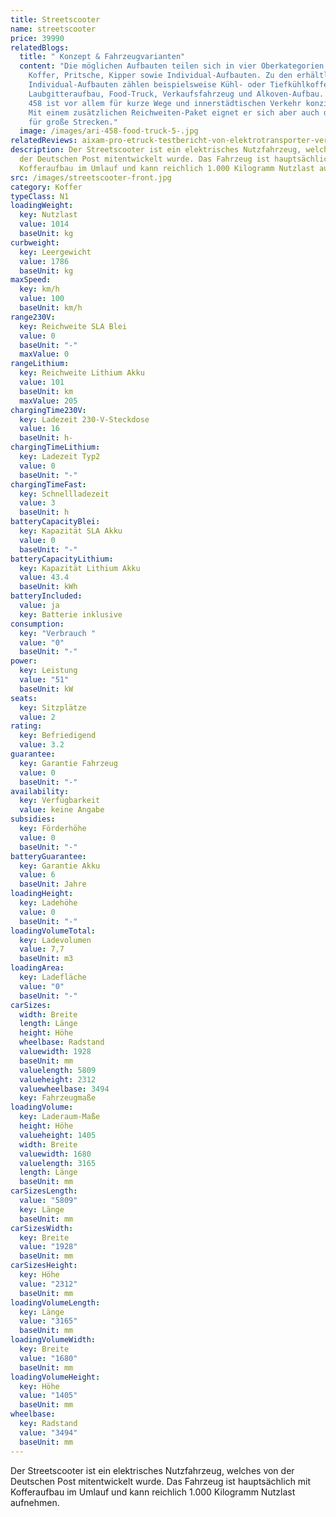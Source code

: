 ```yaml
---
title: Streetscooter
name: streetscooter
price: 39990
relatedBlogs:
  title: " Konzept & Fahrzeugvarianten"
  content: "Die möglichen Aufbauten teilen sich in vier Oberkategorien auf:
    Koffer, Pritsche, Kipper sowie Individual-Aufbauten. Zu den erhältlichen
    Individual-Aufbauten zählen beispielsweise Kühl- oder Tiefkühlkoffer,
    Laubgitteraufbau, Food-Truck, Verkaufsfahrzeug und Alkoven-Aufbau. Der ARI
    458 ist vor allem für kurze Wege und innerstädtischen Verkehr konzipiert.
    Mit einem zusätzlichen Reichweiten-Paket eignet er sich aber auch durchaus
    für große Strecken."
  image: /images/ari-458-food-truck-5-.jpg
relatedReviews: aixam-pro-etruck-testbericht-von-elektrotransporter-vergleich
description: Der Streetscooter ist ein elektrisches Nutzfahrzeug, welches von
  der Deutschen Post mitentwickelt wurde. Das Fahrzeug ist hauptsächlich mit
  Kofferaufbau im Umlauf und kann reichlich 1.000 Kilogramm Nutzlast aufnehmen.
src: /images/streetscooter-front.jpg
category: Koffer
typeClass: N1
loadingWeight:
  key: Nutzlast
  value: 1014
  baseUnit: kg
curbweight:
  key: Leergewicht
  value: 1786
  baseUnit: kg
maxSpeed:
  key: km/h
  value: 100
  baseUnit: km/h
range230V:
  key: Reichweite SLA Blei
  value: 0
  baseUnit: "-"
  maxValue: 0
rangeLithium:
  key: Reichweite Lithium Akku
  value: 101
  baseUnit: km
  maxValue: 205
chargingTime230V:
  key: Ladezeit 230-V-Steckdose
  value: 16
  baseUnit: h-
chargingTimeLithium:
  key: Ladezeit Typ2
  value: 0
  baseUnit: "-"
chargingTimeFast:
  key: Schnellladezeit
  value: 3
  baseUnit: h
batteryCapacityBlei:
  key: Kapazität SLA Akku
  value: 0
  baseUnit: "-"
batteryCapacityLithium:
  key: Kapazität Lithium Akku
  value: 43.4
  baseUnit: kWh
batteryIncluded:
  value: ja
  key: Batterie inklusive
consumption:
  key: "Verbrauch "
  value: "0"
  baseUnit: "-"
power:
  key: Leistung
  value: "51"
  baseUnit: kW
seats:
  key: Sitzplätze
  value: 2
rating:
  key: Befriedigend
  value: 3.2
guarantee:
  key: Garantie Fahrzeug
  value: 0
  baseUnit: "-"
availability:
  key: Verfügbarkeit
  value: keine Angabe
subsidies:
  key: Förderhöhe
  value: 0
  baseUnit: "-"
batteryGuarantee:
  key: Garantie Akku
  value: 6
  baseUnit: Jahre
loadingHeight:
  key: Ladehöhe
  value: 0
  baseUnit: "-"
loadingVolumeTotal:
  key: Ladevolumen
  value: 7,7
  baseUnit: m3
loadingArea:
  key: Ladefläche
  value: "0"
  baseUnit: "-"
carSizes:
  width: Breite
  length: Länge
  height: Höhe
  wheelbase: Radstand
  valuewidth: 1928
  baseUnit: mm
  valuelength: 5809
  valueheight: 2312
  valuewheelbase: 3494
  key: Fahrzeugmaße
loadingVolume:
  key: Laderaum-Maße
  height: Höhe
  valueheight: 1405
  width: Breite
  valuewidth: 1680
  valuelength: 3165
  length: Länge
  baseUnit: mm
carSizesLength:
  value: "5809"
  key: Länge
  baseUnit: mm
carSizesWidth:
  key: Breite
  value: "1928"
  baseUnit: mm
carSizesHeight:
  key: Höhe
  value: "2312"
  baseUnit: mm
loadingVolumeLength:
  key: Länge
  value: "3165"
  baseUnit: mm
loadingVolumeWidth:
  key: Breite
  value: "1680"
  baseUnit: mm
loadingVolumeHeight:
  key: Höhe
  value: "1405"
  baseUnit: mm
wheelbase:
  key: Radstand
  value: "3494"
  baseUnit: mm
---
```

Der Streetscooter ist ein elektrisches Nutzfahrzeug, welches von der Deutschen Post mitentwickelt wurde. Das Fahrzeug ist hauptsächlich mit Kofferaufbau im Umlauf und kann reichlich 1.000 Kilogramm Nutzlast aufnehmen.